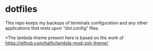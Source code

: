# dotfiles
This repo keeps my backups of terminals configuration and any other applications that rests upon "dot.config" files.

*The lambda-theme present here is based on the work of https://github.com/halfo/lambda-mod-zsh-theme/
